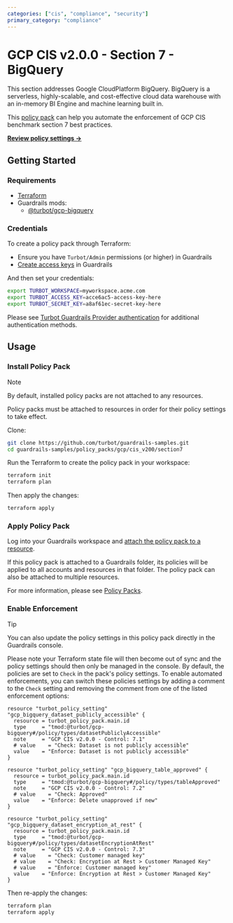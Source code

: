 ```yaml
---
categories: ["cis", "compliance", "security"]
primary_category: "compliance"
---
```


# GCP CIS v2.0.0 - Section 7 - BigQuery

This section addresses Google CloudPlatform BigQuery. BigQuery is a serverless, highly-scalable, and cost-effective cloud data warehouse with an in-memory BI Engine and machine learning built in.

This [policy pack](https://turbot.com/guardrails/docs/concepts/resources/smart-folders) can help you automate the enforcement of GCP CIS benchmark section 7 best practices.

**[Review policy settings →](https://hub-guardrails-turbot-com-git-development-turbot.vercel.app/policy-packs/gcp/cis_v200/section7/settings)**

## Getting Started

### Requirements

- [Terraform](https://developer.hashicorp.com/terraform/tutorials/gcp-get-started/install-cli)
- Guardrails mods:
  - [@turbot/gcp-bigquery](https://hub-guardrails-turbot-com-git-development-turbot.vercel.app/gcp/mods/gcp-bigquery)

### Credentials

To create a policy pack through Terraform:

- Ensure you have `Turbot/Admin` permissions (or higher) in Guardrails
- [Create access keys](https://turbot.com/guardrails/docs/guides/iam/access-keys#generate-a-new-guardrails-api-access-key) in Guardrails

And then set your credentials:

```sh
export TURBOT_WORKSPACE=myworkspace.acme.com
export TURBOT_ACCESS_KEY=acce6ac5-access-key-here
export TURBOT_SECRET_KEY=a8af61ec-secret-key-here
```

Please see [Turbot Guardrails Provider authentication](https://registry.terraform.io/providers/turbot/turbot/latest/docs#authentication) for additional authentication methods.

## Usage

### Install Policy Pack

> [!NOTE]
> By default, installed policy packs are not attached to any resources.
>
> Policy packs must be attached to resources in order for their policy settings to take effect.

Clone:

```sh
git clone https://github.com/turbot/guardrails-samples.git
cd guardrails-samples/policy_packs/gcp/cis_v200/section7
```

Run the Terraform to create the policy pack in your workspace:

```sh
terraform init
terraform plan
```

Then apply the changes:

```sh
terraform apply
```

### Apply Policy Pack

Log into your Guardrails workspace and [attach the policy pack to a resource](https://turbot.com/guardrails/docs/guides/working-with-folders/smart#attach-a-smart-folder-to-a-resource).

If this policy pack is attached to a Guardrails folder, its policies will be applied to all accounts and resources in that folder. The policy pack can also be attached to multiple resources.

For more information, please see [Policy Packs](https://turbot.com/guardrails/docs/concepts/resources/smart-folders).

### Enable Enforcement

> [!TIP]
> You can also update the policy settings in this policy pack directly in the Guardrails console.
>
> Please note your Terraform state file will then become out of sync and the policy settings should then only be managed in the console.
> By default, the policies are set to `Check` in the pack's policy settings. To enable automated enforcements, you can switch these policies settings by adding a comment to the `Check` setting and removing the comment from one of the listed enforcement options:

```hcl
resource "turbot_policy_setting" "gcp_bigquery_dataset_publicly_accessible" {
  resource = turbot_policy_pack.main.id
  type     = "tmod:@turbot/gcp-bigquery#/policy/types/datasetPubliclyAccessible"
  note     = "GCP CIS v2.0.0 - Control: 7.1"
  # value    = "Check: Dataset is not publicly accessible"
  value    = "Enforce: Dataset is not publicly accessible"
}

resource "turbot_policy_setting" "gcp_bigquery_table_approved" {
  resource = turbot_policy_pack.main.id
  type     = "tmod:@turbot/gcp-bigquery#/policy/types/tableApproved"
  note     = "GCP CIS v2.0.0 - Control: 7.2"
  # value    = "Check: Approved"
  value    = "Enforce: Delete unapproved if new"
}

resource "turbot_policy_setting" "gcp_bigquery_dataset_encryption_at_rest" {
  resource = turbot_policy_pack.main.id
  type     = "tmod:@turbot/gcp-bigquery#/policy/types/datasetEncryptionAtRest"
  note     = "GCP CIS v2.0.0 - Control: 7.3"
  # value    = "Check: Customer managed key"
  # value    = "Check: Encryption at Rest > Customer Managed Key"
  # value    = "Enforce: Customer managed key"
  value    = "Enforce: Encryption at Rest > Customer Managed Key"
}
```

Then re-apply the changes:

```sh
terraform plan
terraform apply
```
